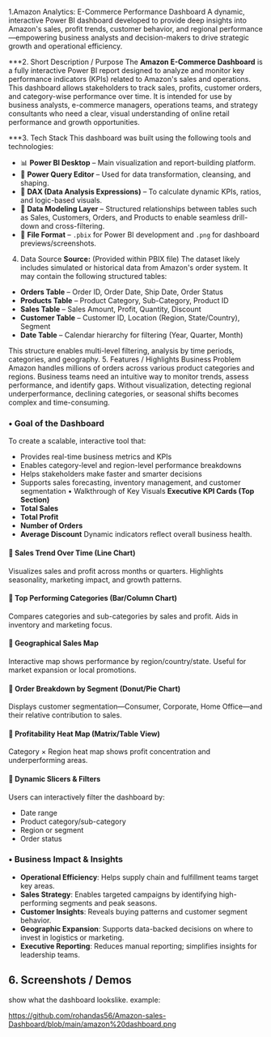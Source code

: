 1.Amazon Analytics: E-Commerce Performance Dashboard
A dynamic, interactive Power BI dashboard developed to provide deep insights into Amazon's sales, profit trends, customer behavior, and regional performance—empowering business analysts and decision-makers to drive strategic growth and operational efficiency.


***2. Short Description / Purpose
The **Amazon E-Commerce Dashboard** is a fully interactive Power BI report designed to analyze and monitor key performance indicators (KPIs) related to Amazon's sales and operations. This dashboard allows stakeholders to track sales, profits, customer orders, and category-wise performance over time. It is intended for use by business analysts, e-commerce managers, operations teams, and strategy consultants who need a clear, visual understanding of online retail performance and growth opportunities.


***3. Tech Stack
This dashboard was built using the following tools and technologies:
* 📊 **Power BI Desktop** – Main visualization and report-building platform.
* 🔁 **Power Query Editor** – Used for data transformation, cleansing, and shaping.
* 🧠 **DAX (Data Analysis Expressions)** – To calculate dynamic KPIs, ratios, and logic-based visuals.
* 🧱 **Data Modeling Layer** – Structured relationships between tables such as Sales, Customers, Orders, and Products to enable seamless drill-down and cross-filtering.
* 📁 **File Format** – `.pbix` for Power BI development and `.png` for dashboard previews/screenshots.
 4. Data Source
**Source:** (Provided within PBIX file)
The dataset likely includes simulated or historical data from Amazon's order system. It may contain the following structured tables:
* **Orders Table** – Order ID, Order Date, Ship Date, Order Status
* **Products Table** – Product Category, Sub-Category, Product ID
* **Sales Table** – Sales Amount, Profit, Quantity, Discount
* **Customer Table** – Customer ID, Location (Region, State/Country), Segment
* **Date Table** – Calendar hierarchy for filtering (Year, Quarter, Month)

This structure enables multi-level filtering, analysis by time periods, categories, and geography.
 5. Features / Highlights
 Business Problem
Amazon handles millions of orders across various product categories and regions. Business teams need an intuitive way to monitor trends, assess performance, and identify gaps. Without visualization, detecting regional underperformance, declining categories, or seasonal shifts becomes complex and time-consuming.
### • Goal of the Dashboard
To create a scalable, interactive tool that:
* Provides real-time business metrics and KPIs
* Enables category-level and region-level performance breakdowns
* Helps stakeholders make faster and smarter decisions
* Supports sales forecasting, inventory management, and customer segmentation
 • Walkthrough of Key Visuals
**Executive KPI Cards (Top Section)**
* **Total Sales**
* **Total Profit**
* **Number of Orders**
* **Average Discount**
  Dynamic indicators reflect overall business health.
#### 🔹 **Sales Trend Over Time (Line Chart)**
Visualizes sales and profit across months or quarters. Highlights seasonality, marketing impact, and growth patterns.
#### 🔹 **Top Performing Categories (Bar/Column Chart)**
Compares categories and sub-categories by sales and profit. Aids in inventory and marketing focus.
#### 🔹 **Geographical Sales Map**
Interactive map shows performance by region/country/state. Useful for market expansion or local promotions.
#### 🔹 **Order Breakdown by Segment (Donut/Pie Chart)**
Displays customer segmentation—Consumer, Corporate, Home Office—and their relative contribution to sales.
#### 🔹 **Profitability Heat Map (Matrix/Table View)**
Category × Region heat map shows profit concentration and underperforming areas.
#### 🔹 **Dynamic Slicers & Filters**
Users can interactively filter the dashboard by:
* Date range
* Product category/sub-category
* Region or segment
* Order status
### • Business Impact & Insights
* **Operational Efficiency**: Helps supply chain and fulfillment teams target key areas.
* **Sales Strategy**: Enables targeted campaigns by identifying high-performing segments and peak seasons.
* **Customer Insights**: Reveals buying patterns and customer segment behavior.
* **Geographic Expansion**: Supports data-backed decisions on where to invest in logistics or marketing.
* **Executive Reporting**: Reduces manual reporting; simplifies insights for leadership teams.
## 6. Screenshots / Demos
show what the dashboard lookslike.
example:

https://github.com/rohandas56/Amazon-sales-Dashboard/blob/main/amazon%20dashboard.png
